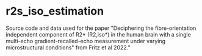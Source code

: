 # r2s_iso_estimation
Source code and data used for the paper "Deciphering the fibre-orientation independent component of R2* (R2,iso*) in the human brain with a single multi-echo gradient-recalled-echo measurement under varying microstructural conditions" from Fritz et al 2022."
